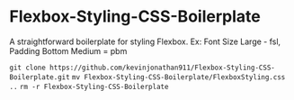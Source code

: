 # Flexbox-Styling-CSS-Boilerplate
A straightforward boilerplate for styling Flexbox. Ex: Font Size Large - fsl, Padding Bottom Medium = pbm

`git clone https://github.com/kevinjonathan911/Flexbox-Styling-CSS-Boilerplate.git`
`mv Flexbox-Styling-CSS-Boilerplate/FlexboxStyling.css ..`
`rm -r Flexbox-Styling-CSS-Boilerplate`
